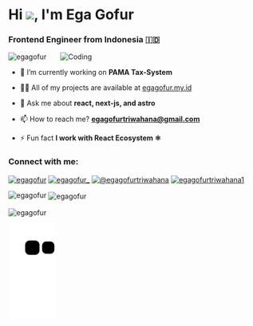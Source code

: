 <h1>Hi <img src="https://github.com/TheDudeThatCode/TheDudeThatCode/blob/master/Assets/Hi.gif" width="29px">, I'm Ega Gofur</h1>
<h3>Frontend Engineer from Indonesia 🇮🇩</h3>
<img align="right" alt="Coding" width="400" src="https://media.tenor.com/rePDfDWO3XoAAAAd/hacking.gif">


<p align="left"> <img src="https://komarev.com/ghpvc/?username=egagofur&label=Profile%20views&color=0e75b6&style=flat" alt="egagofur" /> </p>

- 🔭 I’m currently working on **PAMA Tax-System**

- 👨‍💻 All of my projects are available at [egagofur.my.id](egagofur.my.id)

- 💬 Ask me about **react, next-js, and astro**

- 📫 How to reach me? **egagofurtriwahana@gmail.com**

- ⚡ Fun fact **I work with React Ecosystem ⚛️**

<h3 align="left">Connect with me:</h3>
<p align="left">
<a href="https://linkedin.com/in/egagofur" target="blank"><img align="center" src="https://raw.githubusercontent.com/rahuldkjain/github-profile-readme-generator/master/src/images/icons/Social/linked-in-alt.svg" alt="egagofur" height="30" width="40" /></a>
<a href="https://instagram.com/egagofur_" target="blank"><img align="center" src="https://raw.githubusercontent.com/rahuldkjain/github-profile-readme-generator/master/src/images/icons/Social/instagram.svg" alt="egagofur_" height="30" width="40" /></a>
<a href="https://medium.com/@egagofurtriwahana" target="blank"><img align="center" src="https://raw.githubusercontent.com/rahuldkjain/github-profile-readme-generator/master/src/images/icons/Social/medium.svg" alt="@egagofurtriwahana" height="30" width="40" /></a>
<a href="https://www.hackerrank.com/egagofurtriwahana1" target="blank"><img align="center" src="https://raw.githubusercontent.com/rahuldkjain/github-profile-readme-generator/master/src/images/icons/Social/hackerrank.svg" alt="egagofurtriwahana1" height="30" width="40" /></a>
</p>

<p><img align="left" src="https://github-readme-stats.vercel.app/api/top-langs?username=egagofur&show_icons=true&locale=en&layout=compact" alt="egagofur" /></p>

<p>&nbsp;<img align="center" src="https://github-readme-stats.vercel.app/api?username=egagofur&show_icons=true&locale=en" alt="egagofur" /></p>

<p><img align="center" src="https://github-readme-streak-stats.herokuapp.com/?user=egagofur&" alt="egagofur" /></p>

![snake gif](https://github.com/amajaying/amajaying/blob/output/github-contribution-grid-snake.svg)
